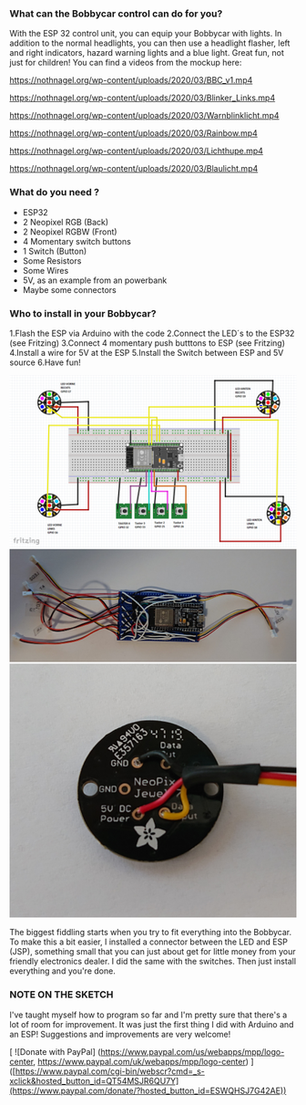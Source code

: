 ### What can the Bobbycar control can do for you?

With the ESP 32 control unit, you can equip your Bobbycar with lights. In addition to the normal headlights, you can then use a headlight flasher, left and right indicators, hazard warning lights and a blue light. Great fun, not just for children!
You can find a videos from the mockup here:

https://nothnagel.org/wp-content/uploads/2020/03/BBC_v1.mp4

https://nothnagel.org/wp-content/uploads/2020/03/Blinker_Links.mp4

https://nothnagel.org/wp-content/uploads/2020/03/Warnblinklicht.mp4

https://nothnagel.org/wp-content/uploads/2020/03/Rainbow.mp4

https://nothnagel.org/wp-content/uploads/2020/03/Lichthupe.mp4

https://nothnagel.org/wp-content/uploads/2020/03/Blaulicht.mp4


### What do you need ?
- ESP32
- 2 Neopixel RGB (Back)
- 2 Neopixel RGBW (Front)
- 4 Momentary switch buttons
- 1 Switch (Button)
- Some Resistors
- Some Wires
- 5V, as an example from an powerbank
- Maybe some connectors

### Who to install in your Bobbycar?

1.Flash the ESP via Arduino with the code
2.Connect the LED´s to the ESP32 (see Fritzing)
3.Connect 4 momentary push butttons to ESP (see Fritzing)
4.Install a wire for 5V at the ESP
5.Install the Switch between ESP and 5V source
6.Have fun!

![Bobbycar - control - Fritzing](https://github.com/Kopernikus82/Bobbycar_control/blob/main/BCC_Fritzing.png)
![Bobbycar - control - Main Unit](https://github.com/Kopernikus82/Bobbycar_control/blob/main/BCC_main_unit.jpg) 
![Bobbycar - control - Single LED](https://github.com/Kopernikus82/Bobbycar_control/blob/main/BCC_single_led.jpg)

The biggest fiddling starts when you try to fit everything into the Bobbycar. To make this a bit easier, I installed a connector between the LED and ESP (JSP), something small that you can just about get for little money from your friendly electronics dealer. I did the same with the switches. Then just install everything and you're done.


### NOTE ON THE SKETCH

I've taught myself how to program so far and I'm pretty sure that there's a lot of room for improvement. It was just the first thing I did with Arduino and an ESP! Suggestions and improvements are very welcome!


[
  ![Donate with PayPal]
  (https://www.paypal.com/us/webapps/mpp/logo-center, https://www.paypal.com/uk/webapps/mpp/logo-center)
]
([https://www.paypal.com/cgi-bin/webscr?cmd=_s-xclick&hosted_button_id=QT54MSJR6QU7Y](https://www.paypal.com/donate/?hosted_button_id=ESWQHSJ7G42AE))

